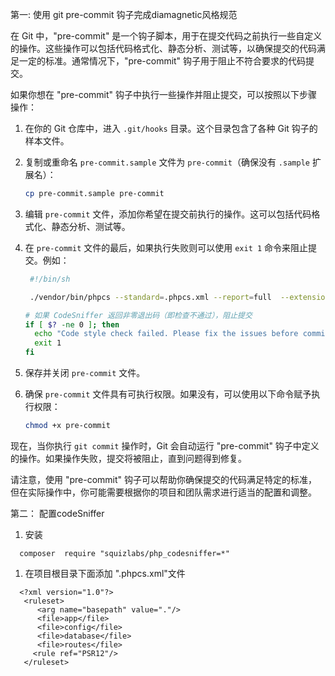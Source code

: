 第一: 使用 git pre-commit 钩子完成diamagnetic风格规范

   在 Git 中，"pre-commit" 是一个钩子脚本，用于在提交代码之前执行一些自定义的操作。这些操作可以包括代码格式化、静态分析、测试等，以确保提交的代码满足一定的标准。通常情况下，"pre-commit" 钩子用于阻止不符合要求的代码提交。

如果你想在 "pre-commit" 钩子中执行一些操作并阻止提交，可以按照以下步骤操作：

1. 在你的 Git 仓库中，进入 `.git/hooks` 目录。这个目录包含了各种 Git 钩子的样本文件。

2. 复制或重命名 `pre-commit.sample` 文件为 `pre-commit`（确保没有 `.sample` 扩展名）：
   ```sh
   cp pre-commit.sample pre-commit
   ```

3. 编辑 `pre-commit` 文件，添加你希望在提交前执行的操作。这可以包括代码格式化、静态分析、测试等。

4. 在 `pre-commit` 文件的最后，如果执行失败则可以使用 `exit 1` 命令来阻止提交。例如：
   ```sh
    #!/bin/sh

    ./vendor/bin/phpcs --standard=.phpcs.xml --report=full  --extensions=php app/ config/ database/  routes/

   # 如果 CodeSniffer 返回非零退出码（即检查不通过），阻止提交
   if [ $? -ne 0 ]; then
     echo "Code style check failed. Please fix the issues before committing."
     exit 1
   fi

   ```

5. 保存并关闭 `pre-commit` 文件。

6. 确保 `pre-commit` 文件具有可执行权限。如果没有，可以使用以下命令赋予执行权限：
   ```sh
   chmod +x pre-commit
   ```

现在，当你执行 `git commit` 操作时，Git 会自动运行 "pre-commit" 钩子中定义的操作。如果操作失败，提交将被阻止，直到问题得到修复。

请注意，使用 "pre-commit" 钩子可以帮助你确保提交的代码满足特定的标准，但在实际操作中，你可能需要根据你的项目和团队需求进行适当的配置和调整。

第二： 配置codeSniffer
1. 安装
```
  composer  require "squizlabs/php_codesniffer=*"
``` 


1. 在项目根目录下面添加 ".phpcs.xml"文件
  ```
    <?xml version="1.0"?>
     <ruleset>
        <arg name="basepath" value="."/>
        <file>app</file>
        <file>config</file>
        <file>database</file>
        <file>routes</file>
       <rule ref="PSR12"/>
     </ruleset>

  ```
